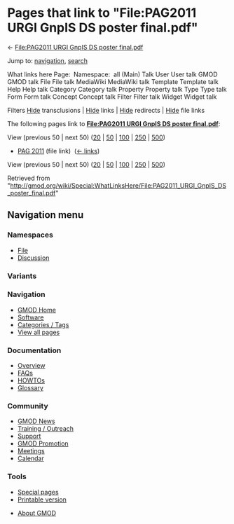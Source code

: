<div id="mw-page-base" class="noprint">

</div>

<div id="mw-head-base" class="noprint">

</div>

<div id="content" class="mw-body" role="main">

<span id="top"></span>

<div id="mw-js-message" style="display:none;">

</div>



# <span dir="auto">Pages that link to "File:PAG2011 URGI GnpIS DS poster final.pdf"</span>

<div id="bodyContent">

<div id="contentSub">

← [File:PAG2011 URGI GnpIS DS poster
final.pdf](/wiki/File:PAG2011_URGI_GnpIS_DS_poster_final.pdf "File:PAG2011 URGI GnpIS DS poster final.pdf")

</div>

<div id="jump-to-nav" class="mw-jump">

Jump to: [navigation](#mw-navigation), [search](#p-search)

</div>

<div id="mw-content-text">

What links here Page:  Namespace:  all (Main) Talk User User talk GMOD
GMOD talk File File talk MediaWiki MediaWiki talk Template Template talk
Help Help talk Category Category talk Property Property talk Type Type
talk Form Form talk Concept Concept talk Filter Filter talk Widget
Widget talk

Filters
[Hide](/mediawiki/index.php?title=Special:WhatLinksHere/File:PAG2011_URGI_GnpIS_DS_poster_final.pdf&hidetrans=1 "Special:WhatLinksHere/File:PAG2011 URGI GnpIS DS poster final.pdf")
transclusions \|
[Hide](/mediawiki/index.php?title=Special:WhatLinksHere/File:PAG2011_URGI_GnpIS_DS_poster_final.pdf&hidelinks=1 "Special:WhatLinksHere/File:PAG2011 URGI GnpIS DS poster final.pdf")
links \|
[Hide](/mediawiki/index.php?title=Special:WhatLinksHere/File:PAG2011_URGI_GnpIS_DS_poster_final.pdf&hideredirs=1 "Special:WhatLinksHere/File:PAG2011 URGI GnpIS DS poster final.pdf")
redirects \|
[Hide](/mediawiki/index.php?title=Special:WhatLinksHere/File:PAG2011_URGI_GnpIS_DS_poster_final.pdf&hideimages=1 "Special:WhatLinksHere/File:PAG2011 URGI GnpIS DS poster final.pdf")
file links

The following pages link to **[File:PAG2011 URGI GnpIS DS poster
final.pdf](/wiki/File:PAG2011_URGI_GnpIS_DS_poster_final.pdf "File:PAG2011 URGI GnpIS DS poster final.pdf")**:

View (previous 50 \| next 50)
([20](/mediawiki/index.php?title=Special:WhatLinksHere/File:PAG2011_URGI_GnpIS_DS_poster_final.pdf&limit=20 "Special:WhatLinksHere/File:PAG2011 URGI GnpIS DS poster final.pdf")
\|
[50](/mediawiki/index.php?title=Special:WhatLinksHere/File:PAG2011_URGI_GnpIS_DS_poster_final.pdf&limit=50 "Special:WhatLinksHere/File:PAG2011 URGI GnpIS DS poster final.pdf")
\|
[100](/mediawiki/index.php?title=Special:WhatLinksHere/File:PAG2011_URGI_GnpIS_DS_poster_final.pdf&limit=100 "Special:WhatLinksHere/File:PAG2011 URGI GnpIS DS poster final.pdf")
\|
[250](/mediawiki/index.php?title=Special:WhatLinksHere/File:PAG2011_URGI_GnpIS_DS_poster_final.pdf&limit=250 "Special:WhatLinksHere/File:PAG2011 URGI GnpIS DS poster final.pdf")
\|
[500](/mediawiki/index.php?title=Special:WhatLinksHere/File:PAG2011_URGI_GnpIS_DS_poster_final.pdf&limit=500 "Special:WhatLinksHere/File:PAG2011 URGI GnpIS DS poster final.pdf"))

- [PAG 2011](/wiki/PAG_2011 "PAG 2011") (file link) ‎
  <span class="mw-whatlinkshere-tools">([←
  links](/mediawiki/index.php?title=Special:WhatLinksHere&target=PAG+2011 "Special:WhatLinksHere"))</span>

View (previous 50 \| next 50)
([20](/mediawiki/index.php?title=Special:WhatLinksHere/File:PAG2011_URGI_GnpIS_DS_poster_final.pdf&limit=20 "Special:WhatLinksHere/File:PAG2011 URGI GnpIS DS poster final.pdf")
\|
[50](/mediawiki/index.php?title=Special:WhatLinksHere/File:PAG2011_URGI_GnpIS_DS_poster_final.pdf&limit=50 "Special:WhatLinksHere/File:PAG2011 URGI GnpIS DS poster final.pdf")
\|
[100](/mediawiki/index.php?title=Special:WhatLinksHere/File:PAG2011_URGI_GnpIS_DS_poster_final.pdf&limit=100 "Special:WhatLinksHere/File:PAG2011 URGI GnpIS DS poster final.pdf")
\|
[250](/mediawiki/index.php?title=Special:WhatLinksHere/File:PAG2011_URGI_GnpIS_DS_poster_final.pdf&limit=250 "Special:WhatLinksHere/File:PAG2011 URGI GnpIS DS poster final.pdf")
\|
[500](/mediawiki/index.php?title=Special:WhatLinksHere/File:PAG2011_URGI_GnpIS_DS_poster_final.pdf&limit=500 "Special:WhatLinksHere/File:PAG2011 URGI GnpIS DS poster final.pdf"))

</div>

<div class="printfooter">

Retrieved from
"<http://gmod.org/wiki/Special:WhatLinksHere/File:PAG2011_URGI_GnpIS_DS_poster_final.pdf>"

</div>

<div id="catlinks" class="catlinks catlinks-allhidden">

</div>

<div class="visualClear">

</div>

</div>

</div>

<div id="mw-navigation">

## Navigation menu

<div id="mw-head">



<div id="left-navigation">

<div id="p-namespaces" class="vectorTabs" role="navigation"
aria-labelledby="p-namespaces-label">

### Namespaces

- <span id="ca-nstab-image"><a href="/wiki/File:PAG2011_URGI_GnpIS_DS_poster_final.pdf"
  accesskey="c" title="View the file page [c]">File</a></span>
- <span id="ca-talk"><a
  href="/mediawiki/index.php?title=File_talk:PAG2011_URGI_GnpIS_DS_poster_final.pdf&amp;action=edit&amp;redlink=1"
  accesskey="t"
  title="Discussion about the content page [t]">Discussion</a></span>

</div>

<div id="p-variants" class="vectorMenu emptyPortlet" role="navigation"
aria-labelledby="p-variants-label">

### 

### Variants[](#)

<div class="menu">

</div>

</div>

</div>

<div id="right-navigation">





</div>



</div>

</div>

</div>

<div id="mw-panel">

<div id="p-logo" role="banner">

<a href="/wiki/Main_Page"
style="background-image: url(http://gmod.org/images/GMOD-cogs.png);"
title="Visit the main page"></a>

</div>

<div id="p-Navigation" class="portal" role="navigation"
aria-labelledby="p-Navigation-label">

### Navigation

<div class="body">

- <span id="n-GMOD-Home">[GMOD Home](/wiki/Main_Page)</span>
- <span id="n-Software">[Software](/wiki/GMOD_Components)</span>
- <span id="n-Categories-.2F-Tags">[Categories /
  Tags](/wiki/Categories)</span>
- <span id="n-View-all-pages">[View all
  pages](/wiki/Special:AllPages)</span>

</div>

</div>

<div id="p-Documentation" class="portal" role="navigation"
aria-labelledby="p-Documentation-label">

### Documentation

<div class="body">

- <span id="n-Overview">[Overview](/wiki/Overview)</span>
- <span id="n-FAQs">[FAQs](/wiki/Category:FAQ)</span>
- <span id="n-HOWTOs">[HOWTOs](/wiki/Category:HOWTO)</span>
- <span id="n-Glossary">[Glossary](/wiki/Glossary)</span>

</div>

</div>

<div id="p-Community" class="portal" role="navigation"
aria-labelledby="p-Community-label">

### Community

<div class="body">

- <span id="n-GMOD-News">[GMOD News](/wiki/GMOD_News)</span>
- <span id="n-Training-.2F-Outreach">[Training /
  Outreach](/wiki/Training_and_Outreach)</span>
- <span id="n-Support">[Support](/wiki/Support)</span>
- <span id="n-GMOD-Promotion">[GMOD
  Promotion](/wiki/GMOD_Promotion)</span>
- <span id="n-Meetings">[Meetings](/wiki/Meetings)</span>
- <span id="n-Calendar">[Calendar](/wiki/Calendar)</span>

</div>

</div>

<div id="p-tb" class="portal" role="navigation"
aria-labelledby="p-tb-label">

### Tools

<div class="body">

- <span id="t-specialpages"><a href="/wiki/Special:SpecialPages" accesskey="q"
  title="A list of all special pages [q]">Special pages</a></span>
- <span id="t-print"><a
  href="/mediawiki/index.php?title=Special:WhatLinksHere/File:PAG2011_URGI_GnpIS_DS_poster_final.pdf&amp;printable=yes"
  rel="alternate" accesskey="p"
  title="Printable version of this page [p]">Printable version</a></span>

</div>

</div>

</div>

</div>

<div id="footer" role="contentinfo">

- <span id="footer-places-about">[About
  GMOD](/wiki/GMOD:About "GMOD:About")</span>

<!-- -->






</div>
